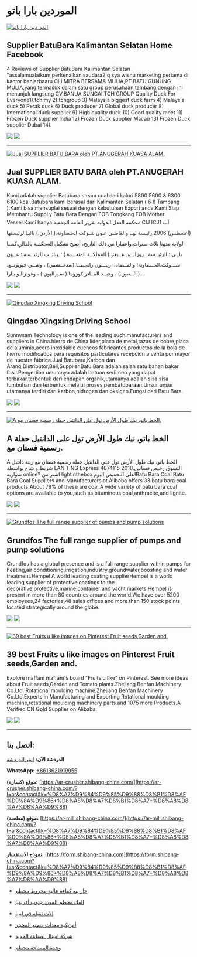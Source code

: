 # الموردين بارا باتو

<a href="https://swt.shibang-china.com/?l=ar&img&k=%D8%A7%D9%84%D9%85%D9%88%D8%B1%D8%AF%D9%8A%D9%86+%D8%A8%D8%A7%D8%B1%D8%A7+%D8%A8%D8%A7%D8%AA%D9%88" target="_blank">![الموردين بارا باتو](http://static.shibang-china.com/all-800x300/1099.jpg)</a>

## Supplier BatuBara Kalimantan Selatan Home Facebook
4 Reviews of Supplier BatuBara Kalimantan Selatan &quot;assalamualaikum,perkenalkan saudara2 q sya wisnu marketing pertama di kantor banjarbaaru OLI.MITRA BERSAMA MULIA,PT.BATU GUNUNG MULIA,yang termasuk dalam satu group perusahaan tambang,dengan ini menunjuk langsung CV.BANUA SUNGAI.TCH GROUP Quality Duck For Everyone1).tch.my 2).tchgroup 3) Malaysia biggest duck farm 4) Malaysia duck 5) Perak duck 6) Duck producer 7) Global duck producer 8) International duck supplier 9) High quality duck 10) Good quality meet 11) Frozen Duck supplier India 12) Frozen Duck supplier Macau 13) Frozen Duck supplier Dubai 14).


<a href="https://whatsapp.shibangsoft.com/WhatsApp.php" target="_blank" title="WhatsApp">![](http://static.shibang-china.com/icon/whatsapp.png)</a> <a href="https://swt.shibang-china.com/?l=ar&icon&k=%D8%A7%D9%84%D9%85%D9%88%D8%B1%D8%AF%D9%8A%D9%86+%D8%A8%D8%A7%D8%B1%D8%A7+%D8%A8%D8%A7%D8%AA%D9%88" target="_blank">![](http://static.shibang-china.com/icon/chat-ar.png)</a>

---

<a href="https://swt.shibang-china.com/?l=ar&img&k=%D8%A7%D9%84%D9%85%D9%88%D8%B1%D8%AF%D9%8A%D9%86+%D8%A8%D8%A7%D8%B1%D8%A7+%D8%A8%D8%A7%D8%AA%D9%88" target="_blank">![Jual SUPPLIER BATU BARA oleh PT.ANUGERAH KUASA ALAM.](http://static.shibang-china.com/all-800x300/1178.jpg)</a>

## Jual SUPPLIER BATU BARA oleh PT.ANUGERAH KUASA ALAM.
Kami adalah supplier Batubara steam coal dari kalori 5800 5600 &amp; 6300 6100 kcal.Batubara kami berasal dari Kalimantan Selatan ( 6 8 Tambang ).Kami bisa mensuplai sesuai dengan kebutuhan Export anda.Kami Siap Membantu SuppLy Batu Bara Dengan FOB Tongkang FOB Mother Vessel.Kami hanya.ﳏﻜﻤﺔ ﺍﻟﻌﺪﻝ ﺍﻟﺪﻭﻟﻴﺔ ﺗﻘﺮﻳﺮ ﺍﻟﻌﺎﻣﺔ ﺍﳉﻤﻌﻴﺔ CIJ ICJ1 آب (أغسطس) 2006.ﺭﺋﻴـﺴﺔ ﳍـﺎ ﻭﺍﻟﻘﺎﺿـﻲ ﻋـﻮﻥ ﺷـﻮﻛﺖ ﺍﳋـﺼﺎﻭﻧﺔ.(.ﺍﻷﺭﺩﻥ.) ﻧﺎﺋﺒـﺎ.ﻟﺮﺋﻴﺴﺘﻬﺎ ﻟﻮﻻﻳﺔ ﻣﺪﻬﺗﺎ ﺛﻼﺙ ﺳﻨﻮﺍﺕ.ﻭﺍﻋﺘﺒﺎﺭﺍ ﻣﻦ ﺫﻟﻚ ﺍﻟﺘﺎﺭﻳﺦ، ﺃﺻﺒﺢ ﺗﺸﻜﻴﻞ ﺍﶈﻜﻤـﺔ ﺑﺎﻟﺘـﺎﱄ.ﻛﻤــﺎ ﻳﻠــﻲ.: ﺍﻟﺮﺋﻴــﺴﺔ.: ﺭﻭﺯﺍﻟــﲔ ﻫــﻴﻐﱰ.(.ﺍﳌﻤﻠﻜــﺔ ﺍﳌﺘﺤــﺪﺓ.) ؛ ﻭﻧﺎﺋــﺐ ﺍﻟﺮﺋﻴــﺴﺔ.: ﻋــﻮﻥ ﺷــ.ﻮﻛﺖ.ﺍﳋــﺼﺎﻭﻧﺔ؛ ﻭﺍﻟﻘــﻀﺎﺓ.: ﺭﳝــﻮﻥ ﺭﺍﳒﻴﻔــﺎ.(.ﻣﺪﻏــﺸﻘﺮ.) ، ﻭﺷــﻲ ﺟﻴﻮﻳﻮﻧــﻎ.(.ﺍﻟــﺼﲔ.) ، ﻭﻋﺒــﺪ ﺍﻟﻘــﺎﺩﺭ.ﻛﻮﺭﻭﻣﺎ.(.ﺳـﲑﺍﻟﻴﻮﻥ.) ، ﻭﻏﻮﻧﺰﺍﻟـﻮ ﺑـﺎﺭﺍ. .


<a href="https://whatsapp.shibangsoft.com/WhatsApp.php" target="_blank" title="WhatsApp">![](http://static.shibang-china.com/icon/whatsapp.png)</a> <a href="https://swt.shibang-china.com/?l=ar&icon&k=%D8%A7%D9%84%D9%85%D9%88%D8%B1%D8%AF%D9%8A%D9%86+%D8%A8%D8%A7%D8%B1%D8%A7+%D8%A8%D8%A7%D8%AA%D9%88" target="_blank">![](http://static.shibang-china.com/icon/chat-ar.png)</a>

---

<a href="https://swt.shibang-china.com/?l=ar&img&k=%D8%A7%D9%84%D9%85%D9%88%D8%B1%D8%AF%D9%8A%D9%86+%D8%A8%D8%A7%D8%B1%D8%A7+%D8%A8%D8%A7%D8%AA%D9%88" target="_blank">![Qingdao Xingxing Driving School](http://static.shibang-china.com/all-800x300/841.jpg)</a>

## Qingdao Xingxing Driving School
Sunnysam Technology is one of the leading such manufacturers and suppliers in China.hierro de China líder,placa de metal,tazas de cobre,placa de aluminio,acero inoxidable cuencos fabricantes,productos de la bola de hierro modificados para requisitos particulares recepción a venta por mayor de nuestra fábrica.Jual Batubara,Karbon dan Arang,Distributor,Beli,Supplier.Batu Bara adalah salah satu bahan bakar fosil.Pengertian umumnya adalah batuan sedimen yang dapat terbakar,terbentuk dari endapan organik,utamanya adalah sisa sisa tumbuhan dan terbentuk melalui proses pembatubaraan.Unsur unsur utamanya terdiri dari karbon,hidrogen dan oksigen.Fungsi dari Batu Bara.


<a href="https://whatsapp.shibangsoft.com/WhatsApp.php" target="_blank" title="WhatsApp">![](http://static.shibang-china.com/icon/whatsapp.png)</a> <a href="https://swt.shibang-china.com/?l=ar&icon&k=%D8%A7%D9%84%D9%85%D9%88%D8%B1%D8%AF%D9%8A%D9%86+%D8%A8%D8%A7%D8%B1%D8%A7+%D8%A8%D8%A7%D8%AA%D9%88" target="_blank">![](http://static.shibang-china.com/icon/chat-ar.png)</a>

---

<a href="https://swt.shibang-china.com/?l=ar&img&k=%D8%A7%D9%84%D9%85%D9%88%D8%B1%D8%AF%D9%8A%D9%86+%D8%A8%D8%A7%D8%B1%D8%A7+%D8%A8%D8%A7%D8%AA%D9%88" target="_blank">![A الخط باتو، نيك طول الأرض تول على الدانتيل حفلة رسمية فستان مع.](http://static.shibang-china.com/all-800x300/169.jpg)</a>

## A الخط باتو، نيك طول الأرض تول على الدانتيل حفلة رسمية فستان مع.
A الخط باتو، نيك طول الأرض تول على الدانتيل حفلة رسمية فستان مع زينة دانتيل شريط و شاح بواسطة LAN TING Express 4874115 2018.التسوق رخيص فساتين سواريه online? اشترِ من lightinthebox على التخفيض اليوم!Batu Bara Coal,Batu Bara Coal Suppliers and Manufacturers at.Alibaba offers 33 batu bara coal products.About 78% of these are coal.A wide variety of batu bara coal options are available to you,such as bituminous coal,anthracite,and lignite.


<a href="https://whatsapp.shibangsoft.com/WhatsApp.php" target="_blank" title="WhatsApp">![](http://static.shibang-china.com/icon/whatsapp.png)</a> <a href="https://swt.shibang-china.com/?l=ar&icon&k=%D8%A7%D9%84%D9%85%D9%88%D8%B1%D8%AF%D9%8A%D9%86+%D8%A8%D8%A7%D8%B1%D8%A7+%D8%A8%D8%A7%D8%AA%D9%88" target="_blank">![](http://static.shibang-china.com/icon/chat-ar.png)</a>

---

<a href="https://swt.shibang-china.com/?l=ar&img&k=%D8%A7%D9%84%D9%85%D9%88%D8%B1%D8%AF%D9%8A%D9%86+%D8%A8%D8%A7%D8%B1%D8%A7+%D8%A8%D8%A7%D8%AA%D9%88" target="_blank">![Grundfos The full range supplier of pumps and pump solutions](http://static.shibang-china.com/all-800x300/219.jpg)</a>

## Grundfos The full range supplier of pumps and pump solutions
Grundfos has a global presence and is a full range supplier within pumps for heating,air conditioning,irrigation,industry,groundwater,boosting and water treatment.Hempel A world leading coating supplierHempel is a world leading supplier of protective coatings to the decorative,protective,marine,container and yacht markets.Hempel is present in more than 80 countries around the world.We have over 5200 employees,24 factories,48 sales offices and more than 150 stock points located strategically around the globe.


<a href="https://whatsapp.shibangsoft.com/WhatsApp.php" target="_blank" title="WhatsApp">![](http://static.shibang-china.com/icon/whatsapp.png)</a> <a href="https://swt.shibang-china.com/?l=ar&icon&k=%D8%A7%D9%84%D9%85%D9%88%D8%B1%D8%AF%D9%8A%D9%86+%D8%A8%D8%A7%D8%B1%D8%A7+%D8%A8%D8%A7%D8%AA%D9%88" target="_blank">![](http://static.shibang-china.com/icon/chat-ar.png)</a>

---

<a href="https://swt.shibang-china.com/?l=ar&img&k=%D8%A7%D9%84%D9%85%D9%88%D8%B1%D8%AF%D9%8A%D9%86+%D8%A8%D8%A7%D8%B1%D8%A7+%D8%A8%D8%A7%D8%AA%D9%88" target="_blank">![39 best Fruits u like images on Pinterest Fruit seeds,Garden and.](http://static.shibang-china.com/all-800x300/288.jpg)</a>

## 39 best Fruits u like images on Pinterest Fruit seeds,Garden and.
Explore maffam maffam&#39;s board &quot;Fruits u like&quot; on Pinterest. See more ideas about Fruit seeds,Garden and Tomato plants.Zhejiang Benfan Machinery Co.Ltd. Rotational moulding machine.Zhejiang Benfan Machinery Co.Ltd.Experts in Manufacturing and Exporting Rotational moulding machine,rotational moulding machinery parts and 1075 more Products.A Verified CN Gold Supplier on Alibaba.


<a href="https://whatsapp.shibangsoft.com/WhatsApp.php" target="_blank" title="WhatsApp">![](http://static.shibang-china.com/icon/whatsapp.png)</a> <a href="https://swt.shibang-china.com/?l=ar&icon&k=%D8%A7%D9%84%D9%85%D9%88%D8%B1%D8%AF%D9%8A%D9%86+%D8%A8%D8%A7%D8%B1%D8%A7+%D8%A8%D8%A7%D8%AA%D9%88" target="_blank">![](http://static.shibang-china.com/icon/chat-ar.png)</a>

---
## اتصل بنا:

**الدردشة الآن:** [انقر للدردشة](https://swt.shibang-china.com?l=ar&contact&k=%D8%A7%D9%84%D9%85%D9%88%D8%B1%D8%AF%D9%8A%D9%86+%D8%A8%D8%A7%D8%B1%D8%A7+%D8%A8%D8%A7%D8%AA%D9%88)

**WhatsApp:**  [+8613621919955](https://whatsapp.shibangsoft.com/WhatsApp.php)

**موقع (كسارة):** [https://ar-crusher.shibang-china.com/](https://ar-crusher.shibang-china.com/?l=ar&contact&k=%D8%A7%D9%84%D9%85%D9%88%D8%B1%D8%AF%D9%8A%D9%86+%D8%A8%D8%A7%D8%B1%D8%A7+%D8%A8%D8%A7%D8%AA%D9%88)

**موقع (مطحنة):** [https://ar-mill.shibang-china.com/](https://ar-mill.shibang-china.com/?l=ar&contact&k=%D8%A7%D9%84%D9%85%D9%88%D8%B1%D8%AF%D9%8A%D9%86+%D8%A8%D8%A7%D8%B1%D8%A7+%D8%A8%D8%A7%D8%AA%D9%88)

**نموذج الاستفسار:** [https://form.shibang-china.com](https://form.shibang-china.com?l=ar&contact&k=%D8%A7%D9%84%D9%85%D9%88%D8%B1%D8%AF%D9%8A%D9%86+%D8%A8%D8%A7%D8%B1%D8%A7+%D8%A8%D8%A7%D8%AA%D9%88)

* [حار بيع كفاءة عالية مخروط محطم](../24/%D8%AD%D8%A7%D8%B1%20%D8%A8%D9%8A%D8%B9%20%D9%83%D9%81%D8%A7%D8%A1%D8%A9%20%D8%B9%D8%A7%D9%84%D9%8A%D8%A9%20%D9%85%D8%AE%D8%B1%D9%88%D8%B7%20%D9%85%D8%AD%D8%B7%D9%85.md)

* [الفك محطم المورد جنوب أفريقيا](../23/%D8%A7%D9%84%D9%81%D9%83%20%D9%85%D8%AD%D8%B7%D9%85%20%D8%A7%D9%84%D9%85%D9%88%D8%B1%D8%AF%20%D8%AC%D9%86%D9%88%D8%A8%20%D8%A3%D9%81%D8%B1%D9%8A%D9%82%D9%8A%D8%A7.md)

* [الات ثقيله في ليبيا](../22/%D8%A7%D9%84%D8%A7%D8%AA%20%D8%AB%D9%82%D9%8A%D9%84%D9%87%20%D9%81%D9%8A%20%D9%84%D9%8A%D8%A8%D9%8A%D8%A7.md)

* [أمريكية معدات مصنع المحجر](../25/%D8%A3%D9%85%D8%B1%D9%8A%D9%83%D9%8A%D8%A9%20%D9%85%D8%B9%D8%AF%D8%A7%D8%AA%20%D9%85%D8%B5%D9%86%D8%B9%20%D8%A7%D9%84%D9%85%D8%AD%D8%AC%D8%B1.md)

* [شركة اميتال لصناعة الحديد](../22/%D8%B4%D8%B1%D9%83%D8%A9%20%D8%A7%D9%85%D9%8A%D8%AA%D8%A7%D9%84%20%D9%84%D8%B5%D9%86%D8%A7%D8%B9%D8%A9%20%D8%A7%D9%84%D8%AD%D8%AF%D9%8A%D8%AF.md)

* [وحدة المساحة محطم](../25/%D9%88%D8%AD%D8%AF%D8%A9%20%D8%A7%D9%84%D9%85%D8%B3%D8%A7%D8%AD%D8%A9%20%D9%85%D8%AD%D8%B7%D9%85.md)